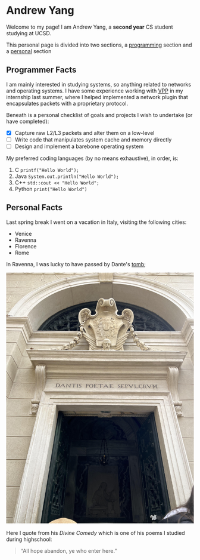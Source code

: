 # Andrew Yang
Welcome to my page!
I am Andrew Yang, a **second year** CS student studying at UCSD.

This personal page is divided into two sections, a [programming](#programmer-facts) section and a [personal](#personal-facts) section

## Programmer Facts

I am mainly interested in studying systems, so anything related to networks and operating systems. I have some experience working with [VPP](https://s3-docs.fd.io/vpp/24.06/) in my internship last summer, where I helped implemented a network plugin that encapsulates packets with a proprietary protocol. 

Beneath is a personal checklist of goals and projects I wish to undertake (or have completed):
-  [x] Capture raw L2/L3 packets and alter them on a low-level
-  [ ] Write code that manipulates system cache and memory directly
-  [ ] Design and implement a barebone operating system

My preferred coding languages (by no means exhaustive), in order, is:
1. C `printf("Hello World");`
2. Java `System.out.println("Hello World");`
3. C++ `std::cout << "Hello World";`
4. Python `print("Hello World")`

## Personal Facts

Last spring break I went on a vacation in Italy, visiting the following cities:
- Venice
- Ravenna
- Florence
- Rome

In Ravenna, I was lucky to have passed by Dante's [tomb](img/dante_tomb.jpg);

![Image of Dante's tomb upfront](img/dante_tomb.jpg)

Here I quote from his *Divine Comedy* which is one of his poems I studied during highschool:

> “All hope abandon, ye who enter here.”

